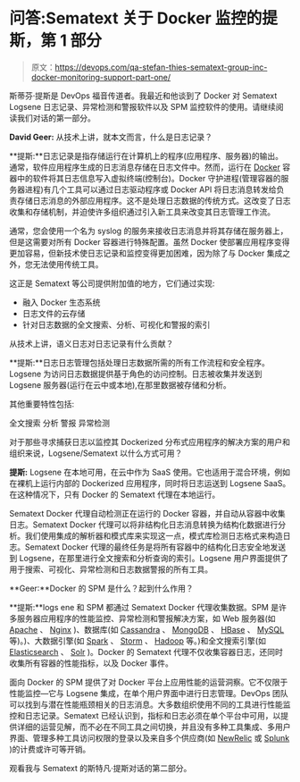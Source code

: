 # 问答:Sematext 关于 Docker 监控的提斯，第 1 部分

> 原文：<https://devops.com/qa-stefan-thies-sematext-group-inc-docker-monitoring-support-part-one/>

斯蒂芬·提斯是 DevOps 福音传道者。我最近和他谈到了 Docker 对 Sematext Logsene 日志记录、异常检测和警报软件以及 SPM 监控软件的使用。请继续阅读我们对话的第一部分。

**David Geer:** 从技术上讲，就本文而言，什么是日志记录？

**提斯:**日志记录是指存储运行在计算机上的程序(应用程序、服务器)的输出。通常，软件应用程序生成的日志消息存储在日志文件中。然而，运行在 [Docker](https://docker.com) 容器中的软件将其日志信息写入虚拟终端(控制台)。Docker 守护进程(管理容器的服务器进程)有几个工具可以通过日志驱动程序或 Docker API 将日志消息转发给负责存储日志消息的外部应用程序。这不是处理日志数据的传统方式。这改变了日志收集和存储机制，并迫使许多组织通过引入新工具来改变其日志管理工作流。

通常，您会使用一个名为 syslog 的服务来接收日志消息并将其存储在服务器上，但是这需要对所有 Docker 容器进行特殊配置。虽然 Docker 使部署应用程序变得更加容易，但新技术使日志记录和监控变得更加困难，因为除了与 Docker 集成之外，您无法使用传统工具。

这正是 Sematext 等公司提供附加值的地方，它们通过实现:

*   融入 Docker 生态系统
*   日志文件的云存储
*   针对日志数据的全文搜索、分析、可视化和警报的索引

从技术上讲，语义日志对日志记录有什么贡献？

**提斯:**日志日志管理包括处理日志数据所需的所有工作流程和安全程序。Logsene 为访问日志数据提供基于角色的访问控制。日志被收集并发送到 Logsene 服务器(运行在云中或本地),在那里数据被存储和分析。

其他重要特性包括:

全文搜索
分析
警报
异常检测

对于那些寻求捕获日志以监控其 Dockerized 分布式应用程序的解决方案的用户和组织来说，Logsene/Sematext 以什么方式可用？

**提斯:** Logsene 在本地可用，在云中作为 SaaS 使用。它也适用于混合环境，例如在裸机上运行内部的 Dockerized 应用程序，同时将日志运送到 Logsene SaaS。在这种情况下，只有 Docker 的 Sematext 代理在本地运行。

Sematext Docker 代理自动检测正在运行的 Docker 容器，并自动从容器中收集日志。Sematext Docker 代理可以将非结构化日志消息转换为结构化数据进行分析。我们使用集成的解析器和模式库来实现这一点，模式库检测日志格式来构造日志。Sematext Docker 代理的最终任务是将所有容器中的结构化日志安全地发送到 Logsene，在那里进行全文搜索和分析查询的索引。Logsene 用户界面提供了用于搜索、可视化、异常检测和日志数据警报的所有工具。

**Geer:**Docker 的 SPM 是什么？起到什么作用？

**提斯:**logs ene 和 SPM 都通过 Sematext Docker 代理收集数据。SPM 是许多服务器应用程序的性能监控、异常检测和警报解决方案，如 Web 服务器(如 [Apache](https://www.apache.org) 、 [Nginx](https://www.nginx.org) )、数据库(如 [Cassandra](https://cassandra.apache.org) 、 [MongoDB](https://www.mongodb.org) 、 [HBase](https://hbase.apache.org) 、 [MySQL](https://www.mysql.com) 等)。)、大数据引擎(如 [Spark](https://spark.apache.org/) 、 [Storm](https://www.storm.incubator.apache.org) 、 [Hadoop](https://hadoop.apache.org) 等。)和全文搜索引擎(如 [Elasticsearch](https://www.elastic.co/) 、 [Solr](https://lucene.apache.org/solr) )。Docker 的 Sematext 代理不仅收集容器日志，还同时收集所有容器的性能指标，以及 Docker 事件。

面向 Docker 的 SPM 提供了对 Docker 平台上应用性能的运营洞察。它不仅限于性能监控—它与 Logsene 集成，在单个用户界面中进行日志管理。DevOps 团队可以找到与潜在性能瓶颈相关的日志消息。大多数组织使用不同的工具进行性能监控和日志记录。Sematext 已经认识到，指标和日志必须在单个平台中可用，以提供详细的运营见解，而不必在不同工具之间切换，并且没有多种工具集成、多用户界面、管理多种工具访问权限的登录以及来自多个供应商(如 [NewRelic](https://www.newrelic.com) 或 [Splunk](http://www.splunk.com) )的计费或许可等开销。

观看我与 Sematext 的斯特凡·提斯对话的第二部分。